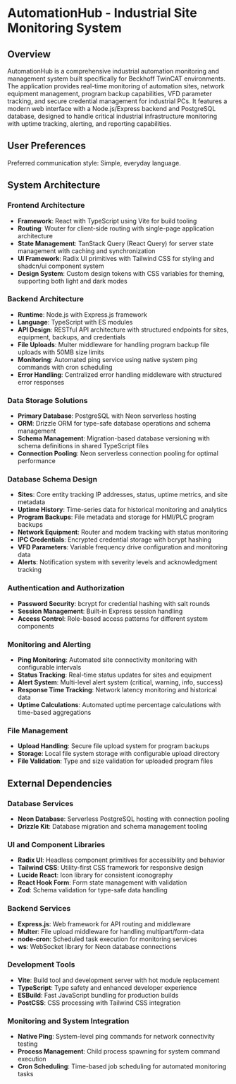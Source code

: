 # AutomationHub - Industrial Site Monitoring System

## Overview

AutomationHub is a comprehensive industrial automation monitoring and management system built specifically for Beckhoff TwinCAT environments. The application provides real-time monitoring of automation sites, network equipment management, program backup capabilities, VFD parameter tracking, and secure credential management for industrial PCs. It features a modern web interface with a Node.js/Express backend and PostgreSQL database, designed to handle critical industrial infrastructure monitoring with uptime tracking, alerting, and reporting capabilities.

## User Preferences

Preferred communication style: Simple, everyday language.

## System Architecture

### Frontend Architecture
- **Framework**: React with TypeScript using Vite for build tooling
- **Routing**: Wouter for client-side routing with single-page application architecture
- **State Management**: TanStack Query (React Query) for server state management with caching and synchronization
- **UI Framework**: Radix UI primitives with Tailwind CSS for styling and shadcn/ui component system
- **Design System**: Custom design tokens with CSS variables for theming, supporting both light and dark modes

### Backend Architecture
- **Runtime**: Node.js with Express.js framework
- **Language**: TypeScript with ES modules
- **API Design**: RESTful API architecture with structured endpoints for sites, equipment, backups, and credentials
- **File Uploads**: Multer middleware for handling program backup file uploads with 50MB size limits
- **Monitoring**: Automated ping service using native system ping commands with cron scheduling
- **Error Handling**: Centralized error handling middleware with structured error responses

### Data Storage Solutions
- **Primary Database**: PostgreSQL with Neon serverless hosting
- **ORM**: Drizzle ORM for type-safe database operations and schema management
- **Schema Management**: Migration-based database versioning with schema definitions in shared TypeScript files
- **Connection Pooling**: Neon serverless connection pooling for optimal performance

### Database Schema Design
- **Sites**: Core entity tracking IP addresses, status, uptime metrics, and site metadata
- **Uptime History**: Time-series data for historical monitoring and analytics
- **Program Backups**: File metadata and storage for HMI/PLC program backups
- **Network Equipment**: Router and modem tracking with status monitoring
- **IPC Credentials**: Encrypted credential storage with bcrypt hashing
- **VFD Parameters**: Variable frequency drive configuration and monitoring data
- **Alerts**: Notification system with severity levels and acknowledgment tracking

### Authentication and Authorization
- **Password Security**: bcrypt for credential hashing with salt rounds
- **Session Management**: Built-in Express session handling
- **Access Control**: Role-based access patterns for different system components

### Monitoring and Alerting
- **Ping Monitoring**: Automated site connectivity monitoring with configurable intervals
- **Status Tracking**: Real-time status updates for sites and equipment
- **Alert System**: Multi-level alert system (critical, warning, info, success)
- **Response Time Tracking**: Network latency monitoring and historical data
- **Uptime Calculations**: Automated uptime percentage calculations with time-based aggregations

### File Management
- **Upload Handling**: Secure file upload system for program backups
- **Storage**: Local file system storage with configurable upload directory
- **File Validation**: Type and size validation for uploaded program files

## External Dependencies

### Database Services
- **Neon Database**: Serverless PostgreSQL hosting with connection pooling
- **Drizzle Kit**: Database migration and schema management tooling

### UI and Component Libraries
- **Radix UI**: Headless component primitives for accessibility and behavior
- **Tailwind CSS**: Utility-first CSS framework for responsive design
- **Lucide React**: Icon library for consistent iconography
- **React Hook Form**: Form state management with validation
- **Zod**: Schema validation for type-safe data handling

### Backend Services
- **Express.js**: Web framework for API routing and middleware
- **Multer**: File upload middleware for handling multipart/form-data
- **node-cron**: Scheduled task execution for monitoring services
- **ws**: WebSocket library for Neon database connections

### Development Tools
- **Vite**: Build tool and development server with hot module replacement
- **TypeScript**: Type safety and enhanced developer experience
- **ESBuild**: Fast JavaScript bundling for production builds
- **PostCSS**: CSS processing with Tailwind CSS integration

### Monitoring and System Integration
- **Native Ping**: System-level ping commands for network connectivity testing
- **Process Management**: Child process spawning for system command execution
- **Cron Scheduling**: Time-based job scheduling for automated monitoring tasks